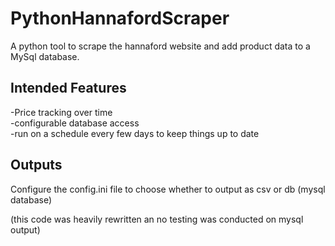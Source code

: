 # PythonHannafordScraper
 A python tool to scrape the hannaford website and add product data to a MySql database.
 
 ## Intended Features  
 -Price tracking over time  
 -configurable database access  
 -run on a schedule every few days to keep things up to date  
  
  ## Outputs
  Configure the config.ini file to choose whether to output as csv or db (mysql database)
  
  (this code was heavily rewritten an no testing was conducted on mysql output)